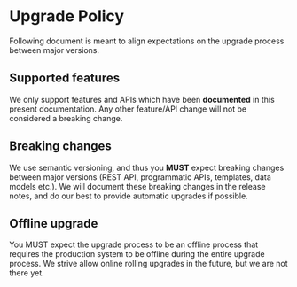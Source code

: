 # Upgrade Policy

Following document is meant to align expectations on the upgrade process
between major versions.

## Supported features

We only support features and APIs which have been **documented** in this
present documentation. Any other feature/API change will not be considered a
breaking change.

## Breaking changes

We use semantic versioning, and thus you **MUST** expect breaking changes
between major versions (REST API, programmatic APIs, templates, data models etc.).
We will document these breaking changes in the release notes, and do our best to
provide automatic upgrades if possible.

## Offline upgrade

You MUST expect the upgrade process to be an offline process that requires the
production system to be offline during the entire upgrade process. We strive
allow online rolling upgrades in the future, but we are not there yet.
